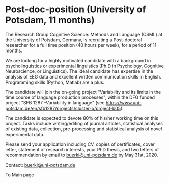 # Post-doc-position (University of Potsdam, 11 months) 

The Research Group Cognitive Science: Methods and Language (CSML) at the University of Potsdam, Germany, is recruiting a Post-doctoral researcher for a full time position (40 hours per week), for a period of 11 months.

We are looking for a highly motivated candidate with a background in psycholinguistics or experimental linguistics (Ph.D in Psychology, Cognitive Neuroscience, or Linguistics). The ideal candidate has expertise in the analysis of EEG data and excellent written communication skills in English. Programming skills (Python, Matlab) are a plus.

The candidate will join the on-going project "Variability and its limits in the time course of language production processes", within the DFG funded project "SFB 1287 -Variability in language" (see https://www.uni-potsdam.de/en/sfb1287/projects/cluster-b/project-b05).

The candidate is expected to devote 80% of his/her working time on this project. Tasks include writing/editing of journal articles, statistical analyses of existing data, collection, pre-processing and statistical analysis of novel experimental data.  

Please send your application including CV, copies of certificates, cover letter, statement of research interests, your PhD thesis, and two letters of recommendation by email to buerki@uni-potsdam.de by May 31st, 2020.

Contact: buerki@uni-potsdam.de

To Main page
